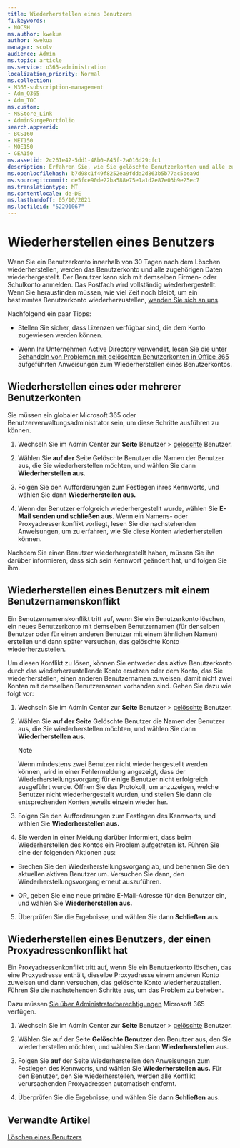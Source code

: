 ```yaml
---
title: Wiederherstellen eines Benutzers
f1.keywords:
- NOCSH
ms.author: kwekua
author: kwekua
manager: scotv
audience: Admin
ms.topic: article
ms.service: o365-administration
localization_priority: Normal
ms.collection:
- M365-subscription-management
- Adm_O365
- Adm_TOC
ms.custom:
- MSStore_Link
- AdminSurgePortfolio
search.appverid:
- BCS160
- MET150
- MOE150
- GEA150
ms.assetid: 2c261e42-5dd1-48b0-845f-2a016d29cfc1
description: Erfahren Sie, wie Sie gelöschte Benutzerkonten und alle zugeordneten Daten wiederherstellen.
ms.openlocfilehash: b7d98c1f49f8252ea9fdda2d863b5b77ac5bea9d
ms.sourcegitcommit: de5fce90de22ba588e75e1a1d2e87e03b9e25ec7
ms.translationtype: MT
ms.contentlocale: de-DE
ms.lasthandoff: 05/10/2021
ms.locfileid: "52291067"
---
```

# <a name="restore-a-user"></a>Wiederherstellen eines Benutzers
   
Wenn Sie ein Benutzerkonto innerhalb von 30 Tagen nach dem Löschen wiederherstellen, werden das Benutzerkonto und alle zugehörigen Daten wiederhergestellt. Der Benutzer kann sich mit demselben Firmen- oder Schulkonto anmelden. Das Postfach wird vollständig wiederhergestellt. Wenn Sie herausfinden müssen, wie viel Zeit noch bleibt, um ein bestimmtes Benutzerkonto wiederherzustellen, [wenden Sie sich an uns](../../business-video/get-help-support.md).
  
Nachfolgend ein paar Tipps:
  
- Stellen Sie sicher, dass Lizenzen verfügbar sind, die dem Konto zugewiesen werden können.
    
- Wenn Ihr Unternehmen Active Directory verwendet, lesen Sie die unter [Behandeln von Problemen mit gelöschten Benutzerkonten in Office 365](/office365/troubleshoot/active-directory/restore-deleted-user-accounts.md) aufgeführten Anweisungen zum Wiederherstellen eines Benutzerkontos. 
    
## <a name="restore-one-or-more-user-accounts"></a>Wiederherstellen eines oder mehrerer Benutzerkonten

Sie müssen ein globaler Microsoft 365 oder Benutzerverwaltungsadministrator sein, um diese Schritte ausführen zu können. 

1. Wechseln Sie im Admin Center zur **Seite** Benutzer \> <a href="https://go.microsoft.com/fwlink/p/?linkid=2071581" target="_blank">gelöschte</a> Benutzer.

2. Wählen Sie **auf der** Seite Gelöschte Benutzer die Namen der Benutzer aus, die Sie wiederherstellen möchten, und wählen Sie dann **Wiederherstellen aus.**
    
3. Folgen Sie den Aufforderungen zum Festlegen ihres Kennworts, und wählen Sie dann **Wiederherstellen aus.**
    
4. Wenn der Benutzer erfolgreich wiederhergestellt wurde, wählen Sie **E-Mail senden und schließen aus.** Wenn ein Namens- oder Proxyadressenkonflikt vorliegt, lesen Sie die nachstehenden Anweisungen, um zu erfahren, wie Sie diese Konten wiederherstellen können.
    
Nachdem Sie einen Benutzer wiederhergestellt haben, müssen Sie ihn darüber informieren, dass sich sein Kennwort geändert hat, und folgen Sie ihm.
  
## <a name="restore-a-user-that-has-a-user-name-conflict"></a>Wiederherstellen eines Benutzers mit einem Benutzernamenskonflikt

Ein Benutzernamenskonflikt tritt auf, wenn Sie ein Benutzerkonto löschen, ein neues Benutzerkonto mit demselben Benutzernamen (für denselben Benutzer oder für einen anderen Benutzer mit einem ähnlichen Namen) erstellen und dann später versuchen, das gelöschte Konto wiederherzustellen.
  
Um diesen Konflikt zu lösen, können Sie entweder das aktive Benutzerkonto durch das wiederherzustellende Konto ersetzen oder dem Konto, das Sie wiederherstellen, einen anderen Benutzernamen zuweisen, damit nicht zwei Konten mit demselben Benutzernamen vorhanden sind. Gehen Sie dazu wie folgt vor:

1. Wechseln Sie im Admin Center zur **Seite** Benutzer \> <a href="https://go.microsoft.com/fwlink/p/?linkid=2071581" target="_blank">gelöschte</a> Benutzer.
  
2. Wählen Sie **auf der Seite** Gelöschte Benutzer die Namen der Benutzer aus, die Sie wiederherstellen möchten, und wählen Sie dann **Wiederherstellen aus.**
    
    > [!NOTE]
    > Wenn mindestens zwei Benutzer nicht wiederhergestellt werden können, wird in einer Fehlermeldung angezeigt, dass der Wiederherstellungsvorgang für einige Benutzer nicht erfolgreich ausgeführt wurde. Öffnen Sie das Protokoll, um anzuzeigen, welche Benutzer nicht wiederhergestellt wurden, und stellen Sie dann die entsprechenden Konten jeweils einzeln wieder her. 
  
3. Folgen Sie den Aufforderungen zum Festlegen des Kennworts, und wählen Sie **Wiederherstellen aus.**
    
4. Sie werden in einer Meldung darüber informiert, dass beim Wiederherstellen des Kontos ein Problem aufgetreten ist. Führen Sie eine der folgenden Aktionen aus:
    
  - Brechen Sie den Wiederherstellungsvorgang ab, und benennen Sie den aktuellen aktiven Benutzer um. Versuchen Sie dann, den Wiederherstellungsvorgang erneut auszuführen.
    
  - OR, geben Sie eine neue primäre E-Mail-Adresse für den Benutzer ein, und wählen Sie **Wiederherstellen aus.**
    
5. Überprüfen Sie die Ergebnisse, und wählen Sie dann **Schließen** aus.
    
## <a name="restore-a-user-that-has-a-proxy-address-conflict"></a>Wiederherstellen eines Benutzers, der einen Proxyadressenkonflikt hat

Ein Proxyadressenkonflikt tritt auf, wenn Sie ein Benutzerkonto löschen, das eine Proxyadresse enthält, dieselbe Proxyadresse einem anderen Konto zuweisen und dann versuchen, das gelöschte Konto wiederherzustellen. Führen Sie die nachstehenden Schritte aus, um das Problem zu beheben.
  
Dazu müssen [Sie über Administratorberechtigungen](about-admin-roles.md) Microsoft 365 verfügen. 

1. Wechseln Sie im Admin Center zur **Seite** Benutzer \> <a href="https://go.microsoft.com/fwlink/p/?linkid=2071581" target="_blank">gelöschte</a> Benutzer.

2. Wählen Sie auf der Seite **Gelöschte Benutzer** den Benutzer aus, den Sie wiederherstellen möchten, und wählen Sie dann **Wiederherstellen** aus. 
    
3. Folgen Sie **auf** der Seite Wiederherstellen den Anweisungen zum Festlegen des Kennworts, und wählen Sie **Wiederherstellen aus.** Für den Benutzer, den Sie wiederherstellen, werden alle Konflikt verursachenden Proxyadressen automatisch entfernt.
    
4. Überprüfen Sie die Ergebnisse, und wählen Sie dann **Schließen** aus.

## <a name="related-articles"></a>Verwandte Artikel

[Löschen eines Benutzers](delete-a-user.md)
